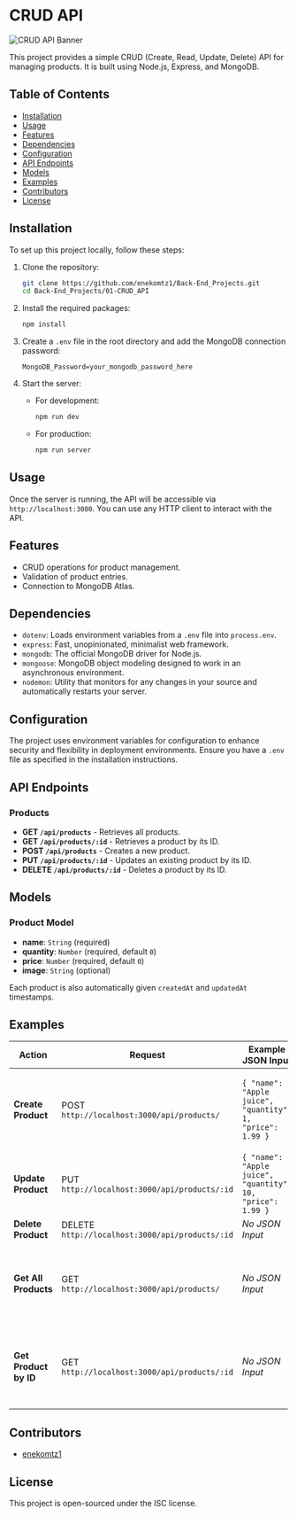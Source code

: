 # CRUD API

![CRUD API Banner](https://i.imgur.com/eRJUTSY.png)

This project provides a simple CRUD (Create, Read, Update, Delete) API for managing products. It is built using Node.js, Express, and MongoDB.

## Table of Contents

-   [Installation](#installation)
-   [Usage](#usage)
-   [Features](#features)
-   [Dependencies](#dependencies)
-   [Configuration](#configuration)
-   [API Endpoints](#api-endpoints)
-   [Models](#models)
-   [Examples](#examples)
-   [Contributors](#contributors)
-   [License](#license)

## Installation

To set up this project locally, follow these steps:

1. Clone the repository:

    ```bash
    git clone https://github.com/enekomtz1/Back-End_Projects.git
    cd Back-End_Projects/01-CRUD_API
    ```

2. Install the required packages:

    ```bash
    npm install
    ```

3. Create a `.env` file in the root directory and add the MongoDB connection password:

    ```plaintext
    MongoDB_Password=your_mongodb_password_here
    ```

4. Start the server:
    - For development:
        ```bash
        npm run dev
        ```
    - For production:
        ```bash
        npm run server
        ```

## Usage

Once the server is running, the API will be accessible via `http://localhost:3000`. You can use any HTTP client to interact with the API.

## Features

-   CRUD operations for product management.
-   Validation of product entries.
-   Connection to MongoDB Atlas.

## Dependencies

-   `dotenv`: Loads environment variables from a `.env` file into `process.env`.
-   `express`: Fast, unopinionated, minimalist web framework.
-   `mongodb`: The official MongoDB driver for Node.js.
-   `mongoose`: MongoDB object modeling designed to work in an asynchronous environment.
-   `nodemon`: Utility that monitors for any changes in your source and automatically restarts your server.

## Configuration

The project uses environment variables for configuration to enhance security and flexibility in deployment environments. Ensure you have a `.env` file as specified in the installation instructions.

## API Endpoints

### Products

-   **GET `/api/products`** - Retrieves all products.
-   **GET `/api/products/:id`** - Retrieves a product by its ID.
-   **POST `/api/products`** - Creates a new product.
-   **PUT `/api/products/:id`** - Updates an existing product by its ID.
-   **DELETE `/api/products/:id`** - Deletes a product by its ID.

## Models

### Product Model

-   **name**: `String` (required)
-   **quantity**: `Number` (required, default `0`)
-   **price**: `Number` (required, default `0`)
-   **image**: `String` (optional)

Each product is also automatically given `createdAt` and `updatedAt` timestamps.

## Examples

| Action                | Request                                         | Example JSON Input                                            | Example Response                                                                                                                                                                             |
| --------------------- | ----------------------------------------------- | ------------------------------------------------------------- | -------------------------------------------------------------------------------------------------------------------------------------------------------------------------------------------- |
| **Create Product**    | POST `http://localhost:3000/api/products/`      | `{ "name":  "Apple juice",  "quantity": 1,  "price": 1.99 }` | `{ "name": "Apple juice", "quantity": 1, "price": 1.99, "_id": "661a7b8d744fbc3cca2875c9", "createdAt": "2024-04-13T12:33:17.021Z", "updatedAt": "2024-04-13T12:33:17.021Z", "__v": 0 }`     |
| **Update Product**    | PUT `http://localhost:3000/api/products/:id`    | `{ "name": "Apple juice", "quantity": 10, "price": 1.99 }`    | `{ "message": "Product updated successfully." }`                                                                                                                                             |
| **Delete Product**    | DELETE `http://localhost:3000/api/products/:id` | _No JSON Input_                                               | `{ "message": "Product deleted successfully." }`                                                                                                                                             |
| **Get All Products**  | GET `http://localhost:3000/api/products/`       | _No JSON Input_                                               | `[ { "name": "Apple juice", "quantity": 1, "price": 1.99, "_id": "661a7b8d744fbc3cca2875c9", "createdAt": "2024-04-13T12:33:17.021Z", "updatedAt": "2024-04-13T12:33:17.021Z", "__v": 0 } ]` |
| **Get Product by ID** | GET `http://localhost:3000/api/products/:id`    | _No JSON Input_                                               | `{ "name": "Apple juice", "quantity": 1, "price": 1.99, "_id": "661a7b8d744fbc3cca2875c9", "createdAt": "2024-04-13T12:33:17.021Z", "updatedAt": "2024-04-13T12:33:17.021Z", "__v": 0 }`     |

## Contributors

-   [enekomtz1](https://github.com/enekomtz1)

## License

This project is open-sourced under the ISC license.

